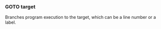 

### GOTO target

 Branches program execution to the target, which can be a line number or a label.